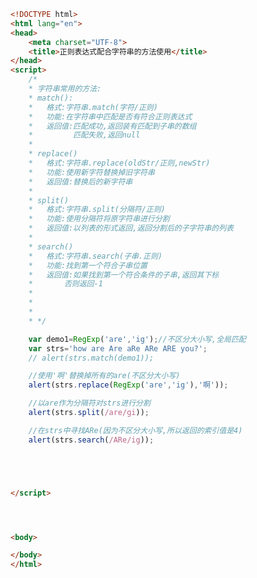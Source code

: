 
<BlogInfo id="482" title="97.正则表达式配合字符串的方法使用" author="白日梦想猿" pv=0 read_times=0 pre_cost_time=0分50秒 category="js学习" tag_list="['js学习']" create_time="2021.01.09 16:01:25" update_time="2021.06.13 14:15:44" />

```html
<!DOCTYPE html>
<html lang="en">
<head>
    <meta charset="UTF-8">
    <title>正则表达式配合字符串的方法使用</title>
</head>
<script>
    /*
    * 字符串常用的方法:
    * match():
    *   格式:字符串.match(字符/正则)
    *   功能:在字符串中匹配是否有符合正则表达式
    *   返回值:匹配成功,返回装有匹配到子串的数组
    *         匹配失败,返回null
    *
    * replace()
    *   格式:字符串.replace(oldStr/正则,newStr)
    *   功能:使用新字符替换掉旧字符串
    *   返回值:替换后的新字符串
    *
    * split()
    *   格式:字符串.split(分隔符/正则)
    *   功能:使用分隔符将原字符串进行分割
    *   返回值:以列表的形式返回,返回分割后的子字符串的列表
    *
    * search()
    *   格式:字符串.search(子串.正则)
    *   功能:找到第一个符合子串位置
    *   返回值:如果找到第一个符合条件的子串,返回其下标
    *       否则返回-1
    *
    *
    *
    * */

    var demo1=RegExp('are','ig');//不区分大小写,全局匹配
    var strs='how are Are aRe ARe ARE you?';
    // alert(strs.match(demo1));

    //使用'啊'替换掉所有的are(不区分大小写)
    alert(strs.replace(RegExp('are','ig'),'啊'));

    //以are作为分隔符对strs进行分割
    alert(strs.split(/are/gi));

    //在strs中寻找ARe(因为不区分大小写,所以返回的索引值是4)
    alert(strs.search(/ARe/ig));





</script>




<body>

</body>
</html>
```
